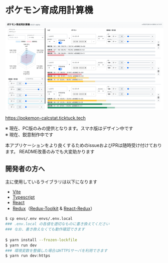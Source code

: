 # ポケモン育成用計算機

![](src/public/calc.png)

https://pokemon-calcstat.ticktuck.tech

※ 現在、PC版のみの提供となります。スマホ版はデザイン中です  
※ 現在、鋭意制作中です

本アプリケーションをより良くするためのissueおよびPRは随時受け付けております。
README改善のみでも大変助かります

## 開発者の方へ
主に使用しているライブラリは以下になります
- [Vite](https://vitejs.dev)
- [Typescript](https://www.typescriptlang.org)
- [React](https://ja.reactjs.org)
- [Redux](https://redux.js.org)（[Redux-Toolkit](https://redux-toolkit.js.org) & [React-Redux](https://react-redux.js.org)）

```bash
$ cp envs/.env envs/.env.local
### .env.local の各値を適切なものに書き換えてください
### なお、書き換えなくても動作確認できます

$ yarn install --frozen-lockfile
$ yarn run dev
### 環境変数を整備した場合はHTTPSサーバを利用できます
$ yarn run dev:https
```

